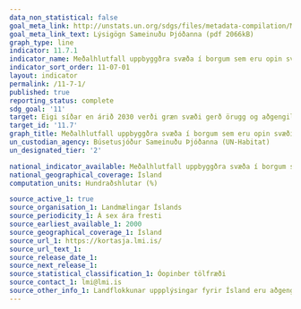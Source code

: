 ```yaml
---
data_non_statistical: false
goal_meta_link: http://unstats.un.org/sdgs/files/metadata-compilation/Metadata-Goal-11.pdf
goal_meta_link_text: Lýsigögn Sameinuðu Þjóðanna (pdf 2066kB)
graph_type: line
indicator: 11.7.1
indicator_name: Meðalhlutfall uppbyggðra svæða í borgum sem eru opin svæði til almennrar notkunar fyrir alla, eftir kyni, aldri og fötluðum einstaklingum.
indicator_sort_order: 11-07-01
layout: indicator
permalink: /11-7-1/
published: true
reporting_status: complete
sdg_goal: '11'
target: Eigi síðar en árið 2030 verði græn svæði gerð örugg og aðgengileg fyrir almenning, einkum konur og börn, aldraða og fatlað fólk.
target_id: '11.7'
graph_title: Meðalhlutfall uppbyggðra svæða í borgum sem eru opin svæði til almennrar notkunar fyrir alla
un_custodian_agency: Búsetusjóður Sameinuðu Þjóðanna (UN-Habitat)
un_designated_tier: '2'

national_indicator_available: Meðalhlutfall uppbyggðra svæða í borgum sem eru opin græn svæði til almennrar notkunar fyrir alla
national_geographical_coverage: Ísland
computation_units: Hundraðshlutar (%)

source_active_1: true
source_organisation_1: Landmælingar Íslands
source_periodicity_1: Á sex ára fresti
source_earliest_available_1: 2000
source_geographical_coverage_1: Ísland
source_url_1: https://kortasja.lmi.is/
source_url_text_1:
source_release_date_1:
source_next_release_1:
source_statistical_classification_1: Óopinber tölfræði
source_contact_1: lmi@lmi.is
source_other_info_1: Landflokkunar uppplýsingar fyrir Ísland eru aðgengilegar frá CORINE (Coordination of Information on the Environment) gagnagrunninum sem framleiddur er í Copernicus verkefninu. Landflokkar eru uppfærðir á sex ára fresti og innihalda upplýsingar um margvíslega landflokka, þ.á.m. byggð svæði og græn svæði í byggð
---
```

